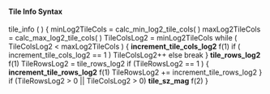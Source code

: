 #### Tile Info Syntax

<div class="syntax">
tile_info ( ) {
    minLog2TileCols = calc_min_log2_tile_cols( )
    maxLog2TileCols = calc_max_log2_tile_cols( )
    TileColsLog2 = minLog2TileCols
    while ( TileColsLog2 < maxLog2TileCols ) {
        <b>increment_tile_cols_log2</b>                                      f(1)
        if ( increment_tile_cols_log2 == 1 )
            TileColsLog2++
        else
            break
    }
    <b>tile_rows_log2</b>                                                    f(1)
    TileRowsLog2 = tile_rows_log2
    if (TileRowsLog2 == 1 ) {
        <b>increment_tile_rows_log2</b>                                      f(1)
        TileRowsLog2 += increment_tile_rows_log2
    }
    if (TileRowsLog2 > 0 || TileColsLog2 > 0)
        <b>tile_sz_mag</b>                                                   f(2)
}

</div>
